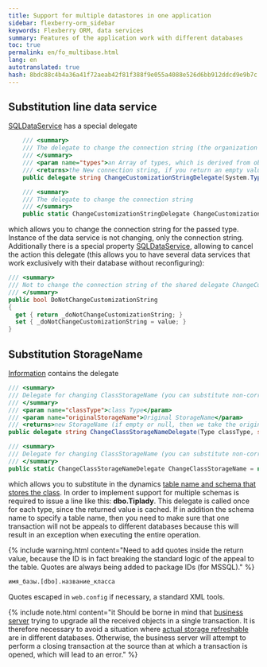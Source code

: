 ```yaml
---
title: Support for multiple datastores in one application
sidebar: flexberry-orm_sidebar
keywords: Flexberry ORM, data services
summary: Features of the application work with different databases
toc: true
permalink: en/fo_multibase.html
lang: en
autotranslated: true
hash: 8bdc88c4b4a36a41f72aeab42f81f388f9e055a4088e526d6bb912ddcd9e9b7c
---
```


## Substitution line data service

[SQLDataService](fo_sql-data-service.html) has a special delegate

```csharp
    /// <summary> 
    /// The delegate to change the connection string (the organization works with multiple databases) 
    /// </summary> 
    /// <param name="types">an Array of types, which is derived from objects coming to a data service</param> 
    /// <returns>the New connection string, if you return an empty value or null string is not changed</returns> 
    public delegate string ChangeCustomizationStringDelegate(System.Type[] types);

    /// <summary> 
    /// The delegate to change the connection string 
    /// </summary> 
    public static ChangeCustomizationStringDelegate ChangeCustomizationString = null;
```

which allows you to change the connection string for the passed type. Instance of the data service is not changing, only the connection string.
Additionally there is a special property [SQLDataService](fo_sql-data-service.html), allowing to cancel the action this delegate (this allows you to have several data services that work exclusively with their database without reconfiguring):

```csharp
/// <summary> 
/// Not to change the connection string of the shared delegate ChangeCustomizationString 
/// </summary> 
public bool DoNotChangeCustomizationString
{
  get { return _doNotChangeCustomizationString; }
  set { _doNotChangeCustomizationString = value; }
}
```

## Substitution StorageName

[Information](fo_methods-class-information.html) contains the delegate

```csharp
/// <summary> 
/// Delegate for changing ClassStorageName (you can substitute non-correctable.dbo.table_name, for example) 
/// </summary> 
/// <param name="classType">class Type</param> 
/// <param name="originalStorageName">Original StorageName</param> 
/// <returns>new StorageName (if empty or null, then we take the original)</returns> 
public delegate string ChangeClassStorageNameDelegate(Type classType, string originalStorageName);

/// <summary> 
/// Delegate for changing ClassStorageName (you can substitute non-correctable.dbo.table_name, for example) 
/// </summary> 
public static ChangeClassStorageNameDelegate ChangeClassStorageName = null;
```

which allows you to substitute in the dynamics [table name and schema that stores the class](fo_storing-data-objects.html).
In order to implement support for multiple schemas is required to issue a line like this: **dbo.Tiplady**.
This delegate is called once for each type, since the returned value is cached. If in addition the schema name to specify a table name, then you need to make sure that one transaction will not be appeals to different databases because this will result in an exception when executing the entire operation.

{% include warning.html content="Need to add quotes inside the return value, because the ID is in fact breaking the standard logic of the appeal to the table. Quotes are always being added to package IDs (for MSSQL)." %}

```sql
имя_базы.[dbo].название_класса
```

Quotes escaped in `web.config` if necessary, a standard XML tools.

{% include note.html content="it Should be borne in mind that [business server](fo_business-server.html) trying to upgrade all the received objects in a single transaction. It is therefore necessary to avoid a situation where [actual storage refreshable](fo_storing-data-objects.html) are in different databases. Otherwise, the business server will attempt to perform a closing transaction at the source than at which a transaction is opened, which will lead to an error." %}



